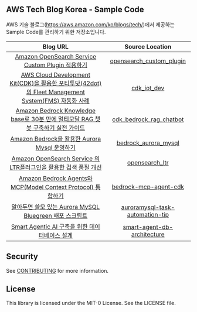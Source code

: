 ## AWS Tech Blog Korea - Sample Code
AWS 기술 블로그(<https://aws.amazon.com/ko/blogs/tech/>)에서 제공하는 Sample Code를 관리하기 위한 저장소입니다.

|Blog URL| Source Location |
|:---:|:---:|
| [Amazon OpenSearch Service Custom Plugin 적용하기](https://aws.amazon.com/ko/blogs/tech/applying-amazon-opensearch-service-custom-plugin/) | [opensearch_custom_plugin](opensearch_custom_plugin)|
| [AWS Cloud Development Kit(CDK)을 활용한 포티투닷(42dot)의 Fleet Management System(FMS) 자동화 사례](https://aws.amazon.com/ko/blogs/tech/aws-cloud-development-kit-cdk-42dot-fleet-management-systemfms-automation/) | [cdk_iot_dev](cdk_iot_dev)|
| [Amazon Bedrock Knowledge base로 30분 만에 멀티모달 RAG 챗봇 구축하기 실전 가이드](https://aws.amazon.com/ko/blogs/tech/practical-guide-for-bedrock-kb-multimodal-chatbot/) | [cdk_bedrock_rag_chatbot](cdk_bedrock_rag_chatbot)|
| [Amazon Bedrock을 활용한 Aurora Mysql 운영하기](https://aws.amazon.com/ko/blogs/tech/auroramysql-monitoring-with-amazonbedrock/) | [bedrock_aurora_mysql](bedrock_aurora_mysql)|
| [Amazon OpenSearch Service 의 LTR플러그인을 활용한 검색 품질 개선]() | [opensearch_ltr](opensearch_ltr)|
| [Amazon Bedrock Agents와 MCP(Model Context Protocol) 통합하기](https://aws-blogs-prod.amazon.com/tech/amazon-bedrock-agents-mcp-model-context-protocol/) | [bedrock-mcp-agent-cdk](bedrock-mcp-agent-cdk)|
| [알아두면 쓸모 있는 Aurora MySQL Bluegreen 배포  스크립트](https://aws.amazon.com/ko/blogs/tech/auroramysql-task-automation-tip/) | [auroramysql-task-automation-tip](auroramysql-task-automation-tip)|
| [Smart Agentic AI  구축을 위한 데이터베이스 설계](https://aws.amazon.com/ko/blogs/tech/smart-agent-db-architecture/) | [smart-agent-db-architecture](smart-agent-db-architecture)|

## Security

See [CONTRIBUTING](CONTRIBUTING.md#security-issue-notifications) for more information.

## License

This library is licensed under the MIT-0 License. See the LICENSE file.

